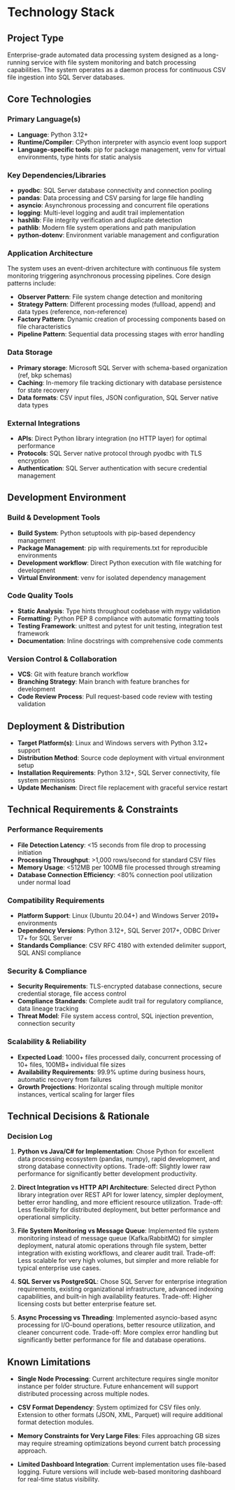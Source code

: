 # Technology Stack

## Project Type
Enterprise-grade automated data processing system designed as a long-running service with file system monitoring and batch processing capabilities. The system operates as a daemon process for continuous CSV file ingestion into SQL Server databases.

## Core Technologies

### Primary Language(s)
- **Language**: Python 3.12+
- **Runtime/Compiler**: CPython interpreter with asyncio event loop support
- **Language-specific tools**: pip for package management, venv for virtual environments, type hints for static analysis

### Key Dependencies/Libraries
- **pyodbc**: SQL Server database connectivity and connection pooling
- **pandas**: Data processing and CSV parsing for large file handling
- **asyncio**: Asynchronous processing and concurrent file operations
- **logging**: Multi-level logging and audit trail implementation
- **hashlib**: File integrity verification and duplicate detection
- **pathlib**: Modern file system operations and path manipulation
- **python-dotenv**: Environment variable management and configuration

### Application Architecture
The system uses an event-driven architecture with continuous file system monitoring triggering asynchronous processing pipelines. Core design patterns include:

- **Observer Pattern**: File system change detection and monitoring
- **Strategy Pattern**: Different processing modes (fullload, append) and data types (reference, non-reference)
- **Factory Pattern**: Dynamic creation of processing components based on file characteristics
- **Pipeline Pattern**: Sequential data processing stages with error handling

### Data Storage
- **Primary storage**: Microsoft SQL Server with schema-based organization (ref, bkp schemas)
- **Caching**: In-memory file tracking dictionary with database persistence for state recovery
- **Data formats**: CSV input files, JSON configuration, SQL Server native data types

### External Integrations
- **APIs**: Direct Python library integration (no HTTP layer) for optimal performance
- **Protocols**: SQL Server native protocol through pyodbc with TLS encryption
- **Authentication**: SQL Server authentication with secure credential management

## Development Environment

### Build & Development Tools
- **Build System**: Python setuptools with pip-based dependency management
- **Package Management**: pip with requirements.txt for reproducible environments
- **Development workflow**: Direct Python execution with file watching for development
- **Virtual Environment**: venv for isolated dependency management

### Code Quality Tools
- **Static Analysis**: Type hints throughout codebase with mypy validation
- **Formatting**: Python PEP 8 compliance with automatic formatting tools
- **Testing Framework**: unittest and pytest for unit testing, integration test framework
- **Documentation**: Inline docstrings with comprehensive code comments

### Version Control & Collaboration
- **VCS**: Git with feature branch workflow
- **Branching Strategy**: Main branch with feature branches for development
- **Code Review Process**: Pull request-based code review with testing validation

## Deployment & Distribution
- **Target Platform(s)**: Linux and Windows servers with Python 3.12+ support
- **Distribution Method**: Source code deployment with virtual environment setup
- **Installation Requirements**: Python 3.12+, SQL Server connectivity, file system permissions
- **Update Mechanism**: Direct file replacement with graceful service restart

## Technical Requirements & Constraints

### Performance Requirements
- **File Detection Latency**: <15 seconds from file drop to processing initiation
- **Processing Throughput**: >1,000 rows/second for standard CSV files
- **Memory Usage**: <512MB per 100MB file processed through streaming
- **Database Connection Efficiency**: <80% connection pool utilization under normal load

### Compatibility Requirements  
- **Platform Support**: Linux (Ubuntu 20.04+) and Windows Server 2019+ environments
- **Dependency Versions**: Python 3.12+, SQL Server 2017+, ODBC Driver 17+ for SQL Server
- **Standards Compliance**: CSV RFC 4180 with extended delimiter support, SQL ANSI compliance

### Security & Compliance
- **Security Requirements**: TLS-encrypted database connections, secure credential storage, file access control
- **Compliance Standards**: Complete audit trail for regulatory compliance, data lineage tracking
- **Threat Model**: File system access control, SQL injection prevention, connection security

### Scalability & Reliability
- **Expected Load**: 1000+ files processed daily, concurrent processing of 10+ files, 100MB+ individual file sizes
- **Availability Requirements**: 99.9% uptime during business hours, automatic recovery from failures
- **Growth Projections**: Horizontal scaling through multiple monitor instances, vertical scaling for larger files

## Technical Decisions & Rationale

### Decision Log
1. **Python vs Java/C# for Implementation**: Chose Python for excellent data processing ecosystem (pandas, numpy), rapid development, and strong database connectivity options. Trade-off: Slightly lower raw performance for significantly better development productivity.

2. **Direct Integration vs HTTP API Architecture**: Selected direct Python library integration over REST API for lower latency, simpler deployment, better error handling, and more efficient resource utilization. Trade-off: Less flexibility for distributed deployment, but better performance and operational simplicity.

3. **File System Monitoring vs Message Queue**: Implemented file system monitoring instead of message queue (Kafka/RabbitMQ) for simpler deployment, natural atomic operations through file system, better integration with existing workflows, and clearer audit trail. Trade-off: Less scalable for very high volumes, but simpler and more reliable for typical enterprise use cases.

4. **SQL Server vs PostgreSQL**: Chose SQL Server for enterprise integration requirements, existing organizational infrastructure, advanced indexing capabilities, and built-in high availability features. Trade-off: Higher licensing costs but better enterprise feature set.

5. **Async Processing vs Threading**: Implemented asyncio-based async processing for I/O-bound operations, better resource utilization, and cleaner concurrent code. Trade-off: More complex error handling but significantly better performance for file and database operations.

## Known Limitations

- **Single Node Processing**: Current architecture requires single monitor instance per folder structure. Future enhancement will support distributed processing across multiple nodes.

- **CSV Format Dependency**: System optimized for CSV files only. Extension to other formats (JSON, XML, Parquet) will require additional format detection modules.

- **Memory Constraints for Very Large Files**: Files approaching GB sizes may require streaming optimizations beyond current batch processing approach.

- **Limited Dashboard Integration**: Current implementation uses file-based logging. Future versions will include web-based monitoring dashboard for real-time status visibility.